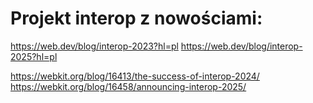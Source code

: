 # Projekt interop z nowościami:

https://web.dev/blog/interop-2023?hl=pl
https://web.dev/blog/interop-2025?hl=pl


https://webkit.org/blog/16413/the-success-of-interop-2024/
https://webkit.org/blog/16458/announcing-interop-2025/